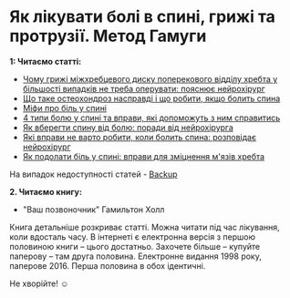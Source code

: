 # Як лікувати болі в спині, грижі та протрузії. Метод Гамуги

**1: Читаємо статті:**
- [Чому грижі міжхребцевого диску поперекового відділу хребта у більшості випадків не треба оперувати: пояснює нейрохірург](https://moz.gov.ua/article/health/chomu-grizhi-mizhhrebcevogo-disku-u-bilshosti-vipadkiv-ne-treba-operuvati-pojasnjue-nejrohirurg)
- [Що таке остеохондроз насправді і що робити, якщо болить спина](https://moz.gov.ua/article/health/scho-take-osteohondroz-naspravdi-i-scho-robiti-jakscho-bolit-spina)
- [Міфи про біль у спині](https://moz.gov.ua/article/health/mifi-pro-bil-u-spini)
- [4 типи болю у спині та вправи, які допоможуть з ним справитись](https://moz.gov.ua/article/health/4-tipi-bolju-u-spini-ta-vpravi-jaki-dopomozhut-z-nim-spravitis)
- [Як вберегти спину від болю: поради від нейрохірурга](https://moz.gov.ua/article/health/jak-vberegti-spinu-vid-bolju-poradi-vid-nejrohirurga)
- [Які вправи не варто робити, коли болить спина: розповідає нейрохірург](https://moz.gov.ua/article/health/jaki-vpravi-ne-varto-robiti-koli-bolit-spina-rozpovidae-nejrohirurg)
- [Як подолати біль у спині: вправи для зміцнення м'язів хребта](https://moz.gov.ua/article/health/jak-podolati-bil-u-spini-vpravi-dlja-zmicnennja-mjaziv-hrebta)

На випадок недоступності статей - [Backup](https://www.dropbox.com/s/updpueivaauh89g/Low-Back-Pain-Articles.zip?dl=0)

**2. Читаємо книгу:** 
- "Ваш позвоночник" Гамильтон Холл

Книга детальніше розкриває статті. Можна читати під час лікування, коли вдосталь часу. В інтернеті є електронна версія з першою половиною книги – цього достатньо. Захочете більше – купуйте паперову – там друга половина. Електронне видання 1998 року, паперове 2016. Перша половина в обох ідентичні.

Не хворійте! ☺️
